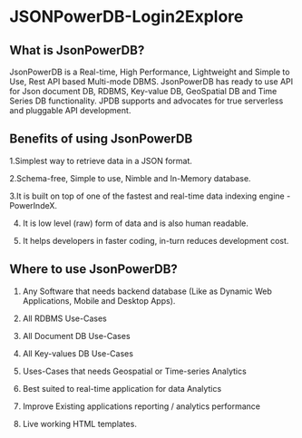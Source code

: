# JSONPowerDB-Login2Explore

## What is JsonPowerDB?

JsonPowerDB is a Real-time, High Performance, Lightweight and Simple to Use, Rest API based Multi-mode DBMS. JsonPowerDB has ready to use API for Json document DB, RDBMS, Key-value DB, GeoSpatial DB and Time Series DB functionality. JPDB supports and advocates for true serverless and pluggable API development.

## Benefits of using JsonPowerDB

1.Simplest way to retrieve data in a JSON format.

2.Schema-free, Simple to use, Nimble and In-Memory database.

3.It is built on top of one of the fastest and real-time data indexing engine - PowerIndeX.

4. It is low level (raw) form of data and is also human readable.

5. It helps developers in faster coding, in-turn reduces development cost.

## Where to use JsonPowerDB?

1. Any Software that needs backend database (Like as Dynamic Web Applications, Mobile and Desktop Apps).

2. All RDBMS Use-Cases

3. All Document DB Use-Cases

4. All Key-values DB Use-Cases

5. Uses-Cases that needs Geospatial or Time-series Analytics

6. Best suited to real-time application for data Analytics

7. Improve Existing applications reporting / analytics performance

8. Live working HTML templates.
